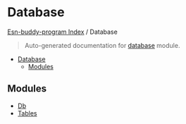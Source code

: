 # Database

[Esn-buddy-program Index](../README.md#esn-buddy-program-index) / Database

> Auto-generated documentation for [database](https://github.com/Horghe20/ESN-Buddy-Program/blob/main/database/__init__.py) module.

- [Database](#database)
  - [Modules](#modules)

## Modules

- [Db](./db.md)
- [Tables](./tables.md)